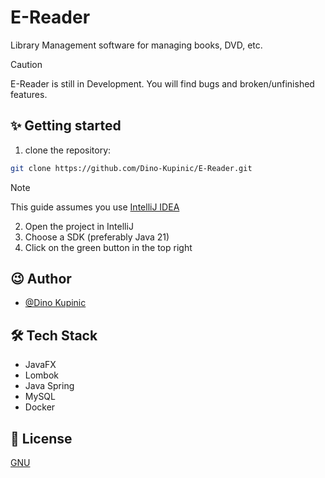 # E-Reader
Library Management software for managing books, DVD, etc. 

> [!CAUTION]
> E-Reader is still in Development. You will find bugs and broken/unfinished features.

## ✨ Getting started
1. clone the repository:
```bash
git clone https://github.com/Dino-Kupinic/E-Reader.git
```

> [!NOTE]
> This guide assumes you use [IntelliJ IDEA](https://www.jetbrains.com/idea/)

2. Open the project in IntelliJ
3. Choose a SDK (preferably Java 21)
4. Click on the green button in the top right

## 😉 Author

- [@Dino Kupinic](https://www.github.com/Dino-Kupinic)

## 🛠️ Tech Stack

- JavaFX
- Lombok
- Java Spring
- MySQL
- Docker

## 🦋 License

[GNU](https://choosealicense.com/licenses/gpl-3.0/)

